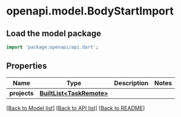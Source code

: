 # openapi.model.BodyStartImport

## Load the model package
```dart
import 'package:openapi/api.dart';
```

## Properties
Name | Type | Description | Notes
------------ | ------------- | ------------- | -------------
**projects** | [**BuiltList&lt;TaskRemote&gt;**](TaskRemote.md) |  | 

[[Back to Model list]](../README.md#documentation-for-models) [[Back to API list]](../README.md#documentation-for-api-endpoints) [[Back to README]](../README.md)


